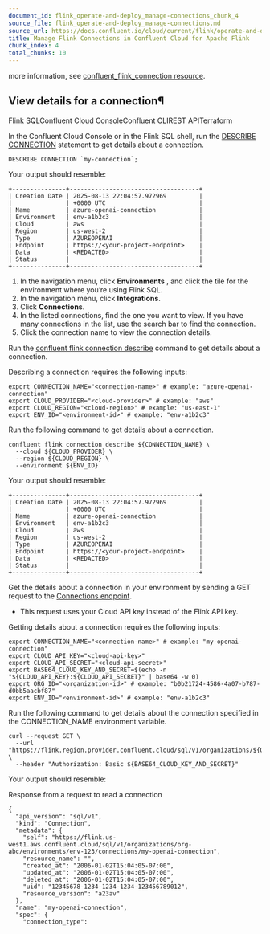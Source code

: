 ```yaml
---
document_id: flink_operate-and-deploy_manage-connections_chunk_4
source_file: flink_operate-and-deploy_manage-connections.md
source_url: https://docs.confluent.io/cloud/current/flink/operate-and-deploy/manage-connections.html
title: Manage Flink Connections in Confluent Cloud for Apache Flink
chunk_index: 4
total_chunks: 10
---
```


more information, see [confluent_flink_connection resource](https://registry.terraform.io/providers/confluentinc/confluent/latest/docs/resources/confluent_flink_connection).

## View details for a connection¶

Flink SQLConfluent Cloud ConsoleConfluent CLIREST APITerraform

In the Confluent Cloud Console or in the Flink SQL shell, run the [DESCRIBE CONNECTION](../reference/statements/describe.html#flink-sql-describe) statement to get details about a connection.

    DESCRIBE CONNECTION `my-connection`;

Your output should resemble:

    +---------------+------------------------------------+
    | Creation Date | 2025-08-13 22:04:57.972969         |
    |               | +0000 UTC                          |
    | Name          | azure-openai-connection            |
    | Environment   | env-a1b2c3                         |
    | Cloud         | aws                                |
    | Region        | us-west-2                          |
    | Type          | AZUREOPENAI                        |
    | Endpoint      | https://<your-project-endpoint>    |
    | Data          | <REDACTED>                         |
    | Status        |                                    |
    +---------------+------------------------------------+

  1. In the navigation menu, click **Environments** , and click the tile for the environment where you’re using Flink SQL.
  2. In the navigation menu, click **Integrations**.
  3. Click **Connections**.
  4. In the listed connections, find the one you want to view. If you have many connections in the list, use the search bar to find the connection.
  5. Click the connection name to view the connection details.

Run the [confluent flink connection describe](https://docs.confluent.io/confluent-cli/current/command-reference/flink/connection/confluent_flink_connection_describe.html) command to get details about a connection.

Describing a connection requires the following inputs:

    export CONNECTION_NAME="<connection-name>" # example: "azure-openai-connection"
    export CLOUD_PROVIDER="<cloud-provider>" # example: "aws"
    export CLOUD_REGION="<cloud-region>" # example: "us-east-1"
    export ENV_ID="<environment-id>" # example: "env-a1b2c3"

Run the following command to get details about a connection.

    confluent flink connection describe ${CONNECTION_NAME} \
      --cloud ${CLOUD_PROVIDER} \
      --region ${CLOUD_REGION} \
      --environment ${ENV_ID}

Your output should resemble:

    +---------------+------------------------------------+
    | Creation Date | 2025-08-13 22:04:57.972969         |
    |               | +0000 UTC                          |
    | Name          | azure-openai-connection            |
    | Environment   | env-a1b2c3                         |
    | Cloud         | aws                                |
    | Region        | us-west-2                          |
    | Type          | AZUREOPENAI                        |
    | Endpoint      | https://<your-project-endpoint>    |
    | Data          | <REDACTED>                         |
    | Status        |                                    |
    +---------------+------------------------------------+

Get the details about a connection in your environment by sending a GET request to the [Connections endpoint](/cloud/current/api.html#tag/Connections-\(sqlv1\)/operation/getSqlv1Connection).

* This request uses your Cloud API key instead of the Flink API key.

Getting details about a connection requires the following inputs:

    export CONNECTION_NAME="<connection-name>" # example: "my-openai-connection"
    export CLOUD_API_KEY="<cloud-api-key>"
    export CLOUD_API_SECRET="<cloud-api-secret>"
    export BASE64_CLOUD_KEY_AND_SECRET=$(echo -n "${CLOUD_API_KEY}:${CLOUD_API_SECRET}" | base64 -w 0)
    export ORG_ID="<organization-id>" # example: "b0b21724-4586-4a07-b787-d0bb5aacbf87"
    export ENV_ID="<environment-id>" # example: "env-a1b2c3"

Run the following command to get details about the connection specified in the CONNECTION_NAME environment variable.

    curl --request GET \
      --url "https://flink.region.provider.confluent.cloud/sql/v1/organizations/${ORG_ID}/environments/${ENV_ID}/connections/${CONNECTION_NAME}" \
      --header "Authorization: Basic ${BASE64_CLOUD_KEY_AND_SECRET}"

Your output should resemble:

Response from a request to read a connection

    {
      "api_version": "sql/v1",
      "kind": "Connection",
      "metadata": {
        "self": "https://flink.us-west1.aws.confluent.cloud/sql/v1/organizations/org-abc/environments/env-123/connections/my-openai-connection",
        "resource_name": "",
        "created_at": "2006-01-02T15:04:05-07:00",
        "updated_at": "2006-01-02T15:04:05-07:00",
        "deleted_at": "2006-01-02T15:04:05-07:00",
        "uid": "12345678-1234-1234-1234-123456789012",
        "resource_version": "a23av"
      },
      "name": "my-openai-connection",
      "spec": {
        "connection_type":
